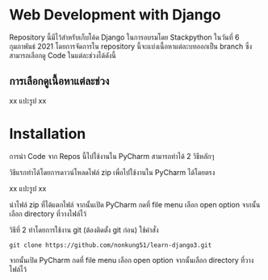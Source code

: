# Web Development with Django
Repository นี้มีไว้สำหรับเก็บโค้ด Django ในการอบรมโดย Stackpython ในวันที่ 6 กุมภาพันธ์ 2021 โดยการจัดการใน repository นี้จะแบ่งเนื้อหาแต่ละบทออกเป็น branch ซึ่งสามารถเลือกดู Code ในแต่ละช่วงได้ดังนี้

## การเลือกดูเนื้อหาแต่ละช่วง

xx แปะรูป xx

# Installation

การนำ Code จาก Repos นี้ไปใช้งานใน PyCharm สามารถทำได้ 2 วิธีหลักๆ

วิธีแรกทำได้โดยการดาวน์โหลดไฟล์ zip เพื่อไปใช้งานใน PyCharm ได้โดยตรง

xx แปะรูป xx

นำไฟล์ zip ที่ได้แตกไฟล์ จากนั้นเปิด PyCharm กดที่ file menu เลือก open option จากนั้นเลือก directory ที่วางไฟล์ไว้

วิธีที่ 2 ทำโดยการใช้งาน git (ต้องติดตั้ง git ก่อน)
ใช้คำสั่ง

```git clone https://github.com/nonkung51/learn-django3.git```

จากนั้นเปิด PyCharm กดที่ file menu เลือก open option จากนั้นเลือก directory ที่วางไฟล์ไว้